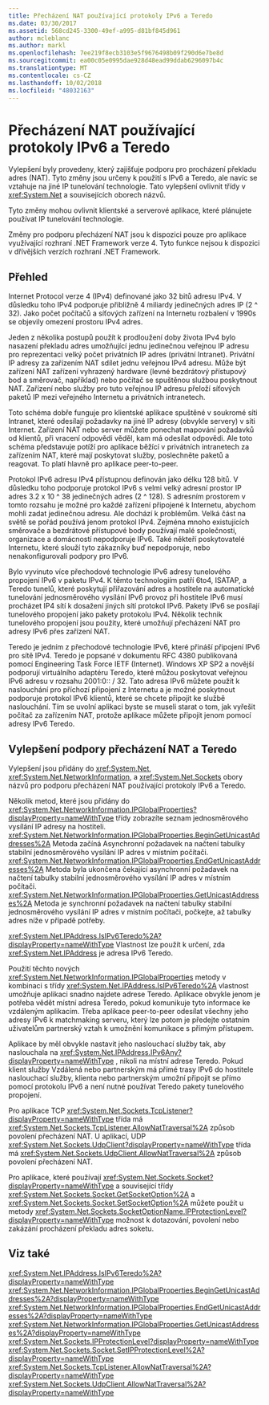 ```yaml
---
title: Přecházení NAT používající protokoly IPv6 a Teredo
ms.date: 03/30/2017
ms.assetid: 568cd245-3300-49ef-a995-d81bf845d961
author: mcleblanc
ms.author: markl
ms.openlocfilehash: 7ee219f8ecb3103e5f9676498b09f290d6e7be8d
ms.sourcegitcommit: ea00c05e0995dae928d48ead99ddab6296097b4c
ms.translationtype: MT
ms.contentlocale: cs-CZ
ms.lasthandoff: 10/02/2018
ms.locfileid: "48032163"
---
```

# <a name="nat-traversal-using-ipv6-and-teredo"></a>Přecházení NAT používající protokoly IPv6 a Teredo
Vylepšení byly provedeny, který zajišťuje podporu pro procházení překladu adres (NAT). Tyto změny jsou určeny k použití s IPv6 a Teredo, ale navíc se vztahuje na jiné IP tunelování technologie. Tato vylepšení ovlivnit třídy v <xref:System.Net> a souvisejících oborech názvů.  
  
 Tyto změny mohou ovlivnit klientské a serverové aplikace, které plánujete používat IP tunelování technologie.  
  
 Změny pro podporu přecházení NAT jsou k dispozici pouze pro aplikace využívající rozhraní .NET Framework verze 4. Tyto funkce nejsou k dispozici v dřívějších verzích rozhraní .NET Framework.  
  
## <a name="overview"></a>Přehled  
 Internet Protocol verze 4 (IPv4) definované jako 32 bitů adresu IPv4. V důsledku toho IPv4 podporuje přibližně 4 miliardy jedinečných adres IP (2 ^ 32). Jako počet počítačů a síťových zařízení na Internetu rozbalení v 1990s se objevily omezení prostoru IPv4 adres.  
  
 Jeden z několika postupů použít k prodloužení doby života IPv4 bylo nasazení překladu adres umožňující jednu jedinečnou veřejnou IP adresu pro reprezentaci velký počet privátních IP adres (privátní Intranet). Privátní IP adresy za zařízením NAT sdílet jednu veřejnou IPv4 adresu. Může být zařízení NAT zařízení vyhrazený hardware (levné bezdrátový přístupový bod a směrovač, například) nebo počítač se spuštěnou službou poskytnout NAT. Zařízení nebo služby pro tuto veřejnou IP adresu přeloží síťových paketů IP mezi veřejného Internetu a privátních intranetech.  
  
 Toto schéma dobře funguje pro klientské aplikace spuštěné v soukromé síti Intranet, které odesílají požadavky na jiné IP adresy (obvykle servery) v síti Internet. Zařízení NAT nebo server můžete ponechat mapování požadavků od klientů, při vracení odpovědi věděl, kam má odesílat odpovědi. Ale toto schéma představuje potíží pro aplikace běžící v privátních intranetech za zařízením NAT, které mají poskytovat služby, poslechněte paketů a reagovat. To platí hlavně pro aplikace peer-to-peer.  
  
 Protokol IPv6 adresu IPv4 přístupnou definován jako délku 128 bitů. V důsledku toho podporuje protokol IPv6 s velmi velký adresní prostor IP adres 3.2 x 10 ^ 38 jedinečných adres (2 ^ 128). S adresním prostorem v tomto rozsahu je možné pro každé zařízení připojené k Internetu, abychom mohli zadat jedinečnou adresu. Ale dochází k problémům. Velká část na světě se pořád používá jenom protokol IPv4. Zejména mnoho existujících směrovače a bezdrátové přístupové body používají malé společnosti, organizace a domácností nepodporuje IPv6. Také někteří poskytovatelé Internetu, které slouží tyto zákazníky buď nepodporuje, nebo nenakonfigurovali podpory pro IPv6.  
  
 Bylo vyvinuto více přechodové technologie IPv6 adresy tunelového propojení IPv6 v paketu IPv4. K těmto technologiím patří 6to4, ISATAP, a Teredo tunelů, které poskytují přiřazování adres a hostitele na automatické tunelování jednosměrového vysílání IPv6 provoz při hostitele IPv6 musí procházet IP4 sítí k dosažení jiných sítí protokol IPv6. Pakety IPv6 se posílají tunelového propojení jako pakety protokolu IPv4. Několik technik tunelového propojení jsou použity, které umožňují přecházení NAT pro adresy IPv6 přes zařízení NAT.  
  
 Teredo je jedním z přechodové technologie IPv6, které přináší připojení IPv6 pro sítě IPv4. Teredo je popsané v dokumentu RFC 4380 publikovaná pomocí Engineering Task Force IETF (Internet). Windows XP SP2 a novější podporují virtuálního adaptéru Teredo, které můžou poskytovat veřejnou IPv6 adresu v rozsahu 2001:0:: / 32. Tato adresa IPv6 můžete použít k naslouchání pro příchozí připojení z Internetu a je možné poskytnout podporuje protokol IPv6 klientů, které se chcete připojit ke službě naslouchání. Tím se uvolní aplikaci byste se museli starat o tom, jak vyřešit počítač za zařízením NAT, protože aplikace můžete připojit jenom pomocí adresy IPv6 Teredo.  
  
## <a name="enhancements-to-support-nat-traversal-and-teredo"></a>Vylepšení podpory přecházení NAT a Teredo  
 Vylepšení jsou přidány do <xref:System.Net>, <xref:System.Net.NetworkInformation>, a <xref:System.Net.Sockets> obory názvů pro podporu přecházení NAT používající protokoly IPv6 a Teredo.  
  
 Několik metod, které jsou přidány do <xref:System.Net.NetworkInformation.IPGlobalProperties?displayProperty=nameWithType> třídy zobrazíte seznam jednosměrového vysílání IP adresy na hostiteli. <xref:System.Net.NetworkInformation.IPGlobalProperties.BeginGetUnicastAddresses%2A> Metoda začíná Asynchronní požadavek na načtení tabulky stabilní jednosměrového vysílání IP adres v místním počítači. <xref:System.Net.NetworkInformation.IPGlobalProperties.EndGetUnicastAddresses%2A> Metoda byla ukončena čekající asynchronní požadavek na načtení tabulky stabilní jednosměrového vysílání IP adres v místním počítači. <xref:System.Net.NetworkInformation.IPGlobalProperties.GetUnicastAddresses%2A> Metoda je synchronní požadavek na načtení tabulky stabilní jednosměrového vysílání IP adres v místním počítači, počkejte, až tabulky adres níže v případě potřeby.  
  
 <xref:System.Net.IPAddress.IsIPv6Teredo%2A?displayProperty=nameWithType> Vlastnost lze použít k určení, zda <xref:System.Net.IPAddress> je adresa IPv6 Teredo.  
  
 Použití těchto nových <xref:System.Net.NetworkInformation.IPGlobalProperties> metody v kombinaci s třídy <xref:System.Net.IPAddress.IsIPv6Teredo%2A> vlastnost umožňuje aplikaci snadno najdete adrese Teredo. Aplikace obvykle jenom je potřeba vědět místní adresa Teredo, pokud komunikuje tyto informace ke vzdáleným aplikacím. Třeba aplikace peer-to-peer odesílat všechny jeho adresy IPv6 k matchmaking serveru, který lze potom je předejte ostatním uživatelům partnerský vztah k umožnění komunikace s přímým přístupem.  
  
 Aplikace by měl obvykle nastavit jeho naslouchací služby tak, aby naslouchala na <xref:System.Net.IPAddress.IPv6Any?displayProperty=nameWithType> , nikoli na místní adrese Teredo. Pokud klient služby Vzdálená nebo partnerským má přímé trasy IPv6 do hostitele naslouchací služby, klienta nebo partnerským umožní připojit se přímo pomocí protokolu IPv6 a není nutné používat Teredo pakety tunelového propojení.  
  
 Pro aplikace TCP <xref:System.Net.Sockets.TcpListener?displayProperty=nameWithType> třída má <xref:System.Net.Sockets.TcpListener.AllowNatTraversal%2A> způsob povolení přecházení NAT. U aplikací, UDP <xref:System.Net.Sockets.UdpClient?displayProperty=nameWithType> třída má <xref:System.Net.Sockets.UdpClient.AllowNatTraversal%2A> způsob povolení přecházení NAT.  
  
 Pro aplikace, které používají <xref:System.Net.Sockets.Socket?displayProperty=nameWithType> a související třídy <xref:System.Net.Sockets.Socket.GetSocketOption%2A> a <xref:System.Net.Sockets.Socket.SetSocketOption%2A> můžete použít u metody <xref:System.Net.Sockets.SocketOptionName.IPProtectionLevel?displayProperty=nameWithType> možnost k dotazování, povolení nebo zakázání procházení překladu adres soketu.  
  
## <a name="see-also"></a>Viz také  
 <xref:System.Net.IPAddress.IsIPv6Teredo%2A?displayProperty=nameWithType>  
 <xref:System.Net.NetworkInformation.IPGlobalProperties.BeginGetUnicastAddresses%2A?displayProperty=nameWithType>  
 <xref:System.Net.NetworkInformation.IPGlobalProperties.EndGetUnicastAddresses%2A?displayProperty=nameWithType>  
 <xref:System.Net.NetworkInformation.IPGlobalProperties.GetUnicastAddresses%2A?displayProperty=nameWithType>  
 <xref:System.Net.Sockets.IPProtectionLevel?displayProperty=nameWithType>  
 <xref:System.Net.Sockets.Socket.SetIPProtectionLevel%2A?displayProperty=nameWithType>  
 <xref:System.Net.Sockets.TcpListener.AllowNatTraversal%2A?displayProperty=nameWithType>  
 <xref:System.Net.Sockets.UdpClient.AllowNatTraversal%2A?displayProperty=nameWithType>
